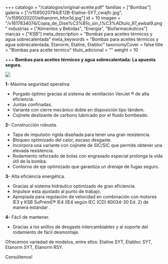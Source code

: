 +++
catalogo = "/catalogos/original-aceite.pdf"
familias = ["Bombas"]
galeria = ["/v1595020794/E12B-Etaline-SYT_cwajfc.jpg", "/v1595020201/ethanorm_hfon1d.jpg"]
id = 10
imagen = "/v1617834074/Copia_de_Dise%C3%B1o_sin_t%C3%ADtulo_97_ewbal9.png"
industrias = ["Alimentos y Bebidas", "Energía", "Biofarmacéuticos"]
marcas = ["KSB"]
meta_description = "Bombas para aceites térmicos y agua sobrecalentada"
meta_keywords = "Bombas para aceites térmicos y agua sobrecalentada, Etanorm, Etaline, Etabloc"
taxonomyCover = false
title = "Bombas para aceite termico"
titulo_adicional = ""
weight = 10

+++
**Bombas para aceites térmicos y agua sobrecalentada: La apuesta segura.**

![](https://res.cloudinary.com/novatec/v1595020368/dentro_pn9oj3.png)

**1-** Máxima seguridad operativa.

* Purgado óptimo gracias al sistema de ventilación VenJet ® de alta eficiencia. 
*  Juntas confinadas. 
* Variante con cierre mecánico doble en disposición tipo tándem. 
*  Cojinete deslizante de carbono lubricado por el fluido bombeado.

**2-** Construcción robusta.

* Tapa de impulsión rígida diseñada para tener una gran resistencia. 
* Bloqueo optimizado del calor, escaso desgaste. 
* Incorpora una variante con cojinete de SIC/SIC que permite obtener una elevada resistencia. 
*  Rodamiento reforzado de bolas con engrasado especial prolonga la vida útil de la bomba. 
*  Contorno de eje optimizado que garantiza un drenaje de fugas seguro.

**3-** Alta eficiencia energética.

* Gracias al sistema hidráulico optimizado de gran eficiencia.
* Impulsor esta ajustado al punto de trabajo. 
* Apropiada para regulación de velocidad en combinación con motores IE3 y KSB SuPremE® IE4 (IE4 según IEC (CD) 60034-30 Ed. 2) de manera estándar .

 **4-** Fácil de mantener.

* Gracias a los anillos de desgaste intercambiables y al soporte del rodamiento de fácil desmontaje.

Ofrecemos variedad de modelos, entre ellos: Etaline SYT, Etabloc SYT, Etanorm SYT, Etanorm RSY.

Consúltenos!